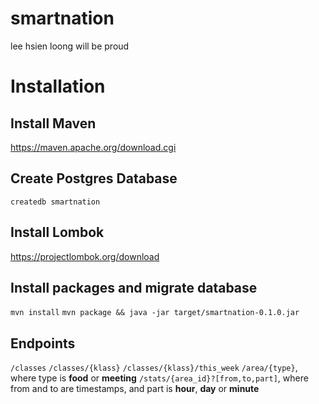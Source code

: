 # smartnation
lee hsien loong will be proud

# Installation
## Install Maven
https://maven.apache.org/download.cgi

## Create Postgres Database
```createdb smartnation```

## Install Lombok
https://projectlombok.org/download

## Install packages and migrate database
```mvn install```
```mvn package && java -jar target/smartnation-0.1.0.jar``` 

## Endpoints
```/classes```
```/classes/{klass}```
```/classes/{klass}/this_week```
```/area/{type}```, where type is **food** or **meeting**
```/stats/{area_id}?[from,to,part]```, where from and to are timestamps, and part is **hour**, **day** or **minute** 
